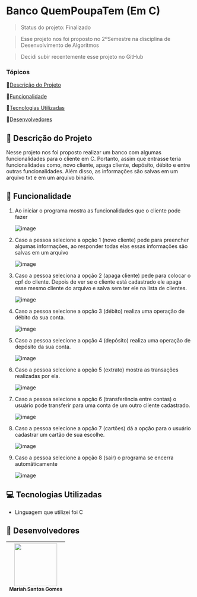 # Banco QuemPoupaTem (Em C)

> Status do projeto: Finalizado

> Esse projeto nos foi proposto no 2ºSemestre na disciplina de Desenvolvimento de Algoritmos

> Decidi subir recentemente esse projeto no GitHub  

### Tópicos

🔹[Descrição do Projeto](#pencil-descrição-do-projeto)

🔹[Funcionalidade](#mag_right-funcionalidade)

🔹[Tecnologias Utilizadas](#computer-tecnologias-utilizadas)

🔹[Desenvolvedores](#busts_in_silhouette-desenvolvedores)

## :pencil: Descrição do Projeto
Nesse projeto nos foi proposto realizar um banco com algumas funcionalidades para o cliente em C. Portanto, assim que entrasse teria funcionalidades como, novo cliente, apaga cliente, depósito, débito e entre outras funcionalidades. Além disso, as informações são salvas em um arquivo txt e em um arquivo binário.

## :mag_right: Funcionalidade
1. Ao iniciar o programa mostra as funcionalidades que o cliente pode fazer

   ![image](https://github.com/Mariah-Gomes/banco_c/assets/141663285/dcc0c1f8-fd46-4818-b282-b18e731e95c8)

2. Caso a pessoa selecione a opção 1 (novo cliente) pede para preencher algumas informações, ao responder todas elas essas informações são salvas em um arquivo

   ![image](https://github.com/Mariah-Gomes/banco_c/assets/141663285/c2491c6e-fcb2-4490-a4ee-370b800fa1ae)

3. Caso a pessoa seleciona a opção 2 (apaga cliente) pede para colocar o cpf do cliente. Depois de ver se o cliente está cadastrado ele apaga esse mesmo cliente do arquivo e salva sem ter ele na lista de clientes.

   ![image](https://github.com/Mariah-Gomes/banco_c/assets/141663285/55dad0a8-f542-49ec-b0a3-40cc184b2e87)
 
4. Caso a pessoa selecione a opção 3 (débito) realiza uma operação de débito da sua conta.

   ![image](https://github.com/Mariah-Gomes/banco_c/assets/141663285/67ba96fe-c0f6-456d-924f-54a18204aa82)

5. Caso a pessoa selecione a opção 4 (depósito) realiza uma operação de depósito da sua conta.

   ![image](https://github.com/Mariah-Gomes/banco_c/assets/141663285/93318197-bf4a-4497-a7fa-66b9ae280a11)

6. Caso a pessoa selecione a opção 5 (extrato) mostra as transações realizadas por ela.  

   ![image](https://github.com/Mariah-Gomes/banco_c/assets/141663285/df766f11-4d0c-409d-b586-d29f6d7bee48)

7. Caso a pessoa selecione a opção 6 (transferência entre contas) o usuário pode transferir para uma conta de um outro cliente cadastrado.

   ![image](https://github.com/Mariah-Gomes/banco_c/assets/141663285/c4829ab9-79c4-4d2f-90e3-d7d69da65e3b)

8. Caso a pessoa selecione a opção 7 (cartões) dá a opção para o usuário cadastrar um cartão de sua escolhe.

   ![image](https://github.com/Mariah-Gomes/banco_c/assets/141663285/d508850f-afe0-482e-9b91-72bac59cd19a)

9. Caso a pessoa selecione a opção 8 (sair) o programa se encerra automâticamente

   ![image](https://github.com/Mariah-Gomes/banco_c/assets/141663285/b7091587-5040-4ffe-95e7-db133ca6f192)

## :computer: Tecnologias Utilizadas
- Linguagem que utilizei foi C

## :busts_in_silhouette: Desenvolvedores
| [<img loading="lazy" src="https://github.com/Mariah-Gomes/ProjetoCompMovel1/assets/141663285/e6827fd1-d8fe-4740-b6fc-fbbfccd05752" width=115><br><sub>Mariah Santos Gomes</sub>](https://github.com/Mariah-Gomes) | 
| :---: | 
